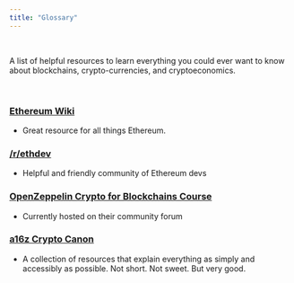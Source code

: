 ```yaml
---
title: "Glossary"
---
```


<br />

A list of helpful resources to learn everything you could ever want to know about blockchains, crypto-currencies, and cryptoeconomics.

<br />

### [Ethereum Wiki](https://eth.wiki/)
- Great resource for all things Ethereum.

### [/r/ethdev](https://www.reddit.com/r/ethdev/)
- Helpful and friendly community of Ethereum devs

### [OpenZeppelin Crypto for Blockchains Course](https://forum.openzeppelin.com/t/the-crypto-in-cryptocurrencies-and-beyond/1107)
- Currently hosted on their community forum

### [a16z Crypto Canon](https://a16z.com/2018/02/10/crypto-readings-resources/)
- A collection of resources that explain everything as simply and accessibly as possible. Not short. Not sweet. But very good.

<br />
